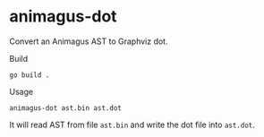 # animagus-dot

Convert an Animagus AST to Graphviz dot.

Build

```
go build .
```

Usage

```
animagus-dot ast.bin ast.dot
```

It will read AST from file `ast.bin` and write the dot file into `ast.dot`.
